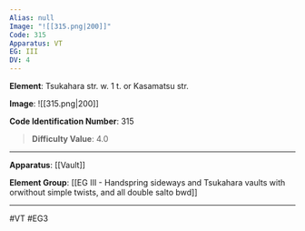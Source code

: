 ```yaml
---
Alias: null
Image: "![[315.png|200]]"
Code: 315
Apparatus: VT
EG: III
DV: 4
---
```

**Element**: Tsukahara str. w. 1 t. or Kasamatsu str.

**Image**:
![[315.png|200]]

**Code Identification Number**: 315

>**Difficulty Value**: 4.0

___
**Apparatus**: [[Vault]]

**Element Group**: [[EG III - Handspring sideways and Tsukahara vaults with orwithout simple twists, and all double salto bwd]]
___
#VT #EG3
